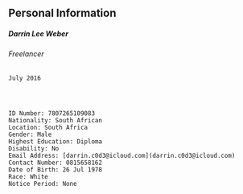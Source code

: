 ## Personal Information
##### Darrin Lee Weber
###### Freelancer
    July 2016


 

    ID Number: 7807265109083
    Nationality: South African
    Location: South Africa
    Gender: Male
    Highest Education: Diploma
    Disability: No
    Email Address: [darrin.c0d3@icloud.com](darrin.c0d3@icloud.com)
    Contact Number: 0815658162
    Date of Birth: 26 Jul 1978
    Race: White
    Notice Period: None
 